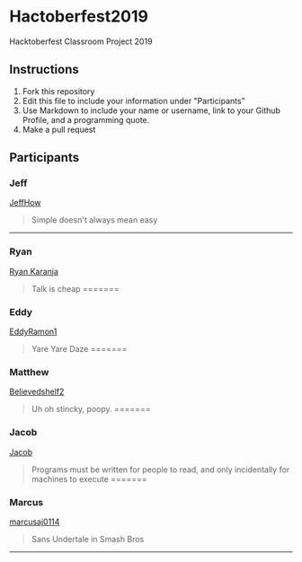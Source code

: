 # Hactoberfest2019
Hacktoberfest Classroom Project 2019

## Instructions
1. Fork this repository
2. Edit this file to include your information under "Participants"
3. Use Markdown to include your name or username, link to your Github Profile, and a programming quote.
4. Make a pull request

## Participants

### Jeff 
[JeffHow](https://github.com/jeffhow/)
> Simple doesn't always mean easy
---

### Ryan
[Ryan Karanja](https://github.com/Ryan-Karanja)
> Talk is cheap
=======

### Eddy
[EddyRamon1](https://github.com/EddyRamon1/)
> Yare Yare Daze
=======

### Matthew
[Believedshelf2](https://github.com/believedshelf2/)
> Uh oh stincky, poopy.
=======

### Jacob
[Jacob](https://github.com/jake112311/)
>Programs must be written for people to read, and only incidentally for machines to execute
=======

### Marcus
[marcusaj0114](https://github.com/marcusaj0114/)
> Sans Undertale in Smash Bros
---
